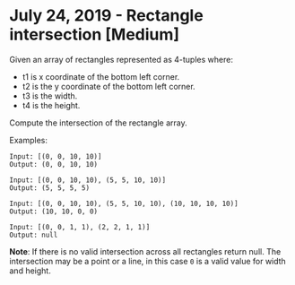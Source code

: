 # July 24, 2019 - Rectangle intersection [Medium]

Given an array of rectangles represented as 4-tuples where:
- t1 is x coordinate of the bottom left corner.
- t2 is the y coordinate of the bottom left corner.
- t3 is the width.
- t4 is the height.

Compute the intersection of the rectangle array.

Examples:
```
Input: [(0, 0, 10, 10)]
Output: (0, 0, 10, 10)

Input: [(0, 0, 10, 10), (5, 5, 10, 10)]
Output: (5, 5, 5, 5) 

Input: [(0, 0, 10, 10), (5, 5, 10, 10), (10, 10, 10, 10)]
Output: (10, 10, 0, 0)

Input: [(0, 0, 1, 1), (2, 2, 1, 1)]
Output: null
```

**Note**: If there is no valid intersection across all rectangles return null. 
The intersection may be a point or a line, in this case `0` is a valid value 
for width and height. 